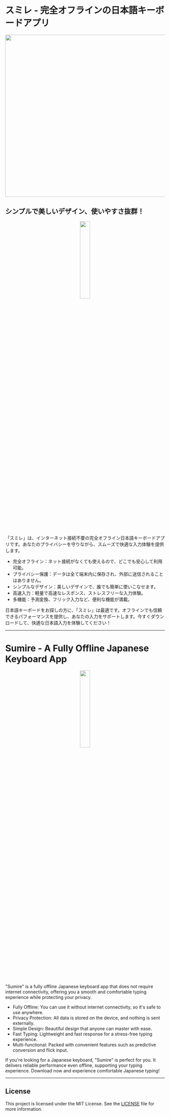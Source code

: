 # スミレ - 完全オフラインの日本語キーボードアプリ

<p align="center">
<img src="images/demo.gif" width="auto" height="512px">
</p>

## シンプルで美しいデザイン、使いやすさ抜群！

<p align="center">
  <a href="https://play.google.com/store/apps/details?id=com.kazumaproject.markdownhelperkeyboard&pli=1">
    <img src="https://cdn.rawgit.com/steverichey/google-play-badge-svg/master/img/fr_get.svg" width="25%">
  </a>
</p>

「スミレ」は、インターネット接続不要の完全オフライン日本語キーボードアプリです。あなたのプライバシーを守りながら、スムーズで快適な入力体験を提供します。

- 完全オフライン：ネット接続がなくても使えるので、どこでも安心して利用可能。
- プライバシー保護：データは全て端末内に保存され、外部に送信されることはありません。
- シンプルなデザイン：美しいデザインで、誰でも簡単に使いこなせます。
- 高速入力：軽量で高速なレスポンス、ストレスフリーな入力体験。
- 多機能：予測変換、フリック入力など、便利な機能が満載。

日本語キーボードをお探しの方に、「スミレ」は最適です。オフラインでも信頼できるパフォーマンスを提供し、あなたの入力をサポートします。今すぐダウンロードして、快適な日本語入力を体験してください！

---

# Sumire - A Fully Offline Japanese Keyboard App

<p align="center">
  <a href="https://play.google.com/store/apps/details?id=com.kazumaproject.markdownhelperkeyboard&pli=1">
    <img src="https://cdn.rawgit.com/steverichey/google-play-badge-svg/master/img/fr_get.svg" width="25%">
  </a>
</p>

"Sumire" is a fully offline Japanese keyboard app that does not require internet connectivity, offering you a smooth and comfortable typing experience while protecting your privacy.

- Fully Offline: You can use it without internet connectivity, so it's safe to use anywhere.
- Privacy Protection: All data is stored on the device, and nothing is sent externally.
- Simple Design: Beautiful design that anyone can master with ease.
- Fast Typing: Lightweight and fast response for a stress-free typing experience.
- Multi-functional: Packed with convenient features such as predictive conversion and flick input.

If you're looking for a Japanese keyboard, "Sumire" is perfect for you. It delivers reliable performance even offline, supporting your typing experience. Download now and experience comfortable Japanese typing!

---

## License

This project is licensed under the MIT License. See the [LICENSE](./LICENSE) file for more information.

